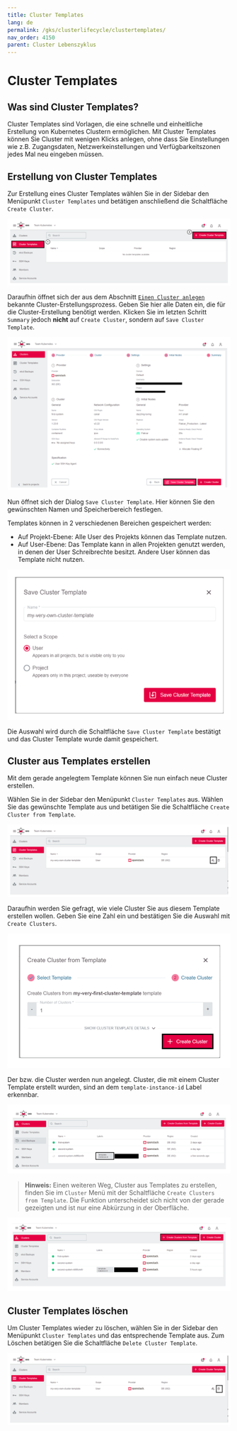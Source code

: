 ```yaml
---
title: Cluster Templates
lang: de
permalink: /gks/clusterlifecycle/clustertemplates/
nav_order: 4150
parent: Cluster Lebenszyklus
---
```

<!-- LTeX:  language=de-DE -->

# Cluster Templates

## Was sind Cluster Templates?

Cluster Templates sind Vorlagen, die eine schnelle und einheitliche Erstellung von Kubernetes Clustern ermöglichen. Mit Cluster Templates können Sie Cluster mit wenigen Klicks anlegen, ohne dass Sie Einstellungen wie z.B. Zugangsdaten, Netzwerkeinstellungen und Verfügbarkeitszonen jedes Mal neu eingeben müssen.

## Erstellung von Cluster Templates

Zur Erstellung eines Cluster Templates wählen Sie in der Sidebar den Menüpunkt `Cluster Templates` und betätigen anschließend die Schaltfläche `Create Cluster`.

![Empty Overview](../images/ClusTempl01.png)

Daraufhin öffnet sich der aus dem Abschnitt [`Einen Cluster anlegen`](/gks/clusterlifecycle/creatingacluster/) bekannte Cluster-Erstellungsprozess. Geben Sie hier alle Daten ein, die für die Cluster-Erstellung benötigt werden. Klicken Sie im letzten Schritt `Summary` jedoch **nicht** auf `Create Cluster`, sondern auf `Save Cluster Template`.

![Save Cluster Template](../images/ClusTempl02.png)

Nun öffnet sich der Dialog `Save Cluster Template`. Hier können Sie den gewünschten Namen und Speicherbereich festlegen.

Templates können in 2 verschiedenen Bereichen gespeichert werden:

* Auf Projekt-Ebene: Alle User des Projekts können das Template nutzen.
* Auf User-Ebene: Das Template kann in allen Projekten genutzt werden, in denen der User Schreibrechte besitzt. Andere User können das Template nicht nutzen.

![Save Cluster Template](../images/ClusTempl03.png)

Die Auswahl wird durch die Schaltfläche `Save Cluster Template` bestätigt und das Cluster Template wurde damit gespeichert.

## Cluster aus Templates erstellen

Mit dem gerade angelegtem Template können Sie nun einfach neue Cluster erstellen.

Wählen Sie in der Sidebar den Menüpunkt `Cluster Templates` aus. Wählen Sie das gewünschte Template aus und betätigen Sie die Schaltfläche `Create Cluster from Template`.

![Create Cluster from Template](../images/ClusTempl04.png)

Daraufhin werden Sie gefragt, wie viele Cluster Sie aus diesem Template erstellen wollen. Geben Sie eine Zahl ein und bestätigen Sie die Auswahl mit `Create Clusters`.

![Create Cluster from Template](../images/ClusTempl05.png)

Der bzw. die Cluster werden nun angelegt. Cluster, die mit einem Cluster Template erstellt wurden, sind an dem `template-instance-id` Label erkennbar.

![Template Create Cluster](../images/ClusTempl06.png)

> **Hinweis:** Einen weiteren Weg, Cluster aus Templates zu erstellen, finden Sie im `Cluster` Menü mit der Schaltfläche `Create Clusters from Template`. Die Funktion unterscheidet sich nicht von der gerade gezeigten und ist nur eine Abkürzung in der Oberfläche.

![Cluster Overview New Cluster](../images/ClusTempl07.png)

## Cluster Templates löschen

Um Cluster Templates wieder zu löschen, wählen Sie in der Sidebar den Menüpunkt `Cluster Templates` und das entsprechende Template aus. Zum Löschen betätigen Sie die Schaltfläche `Delete Cluster Template`.

![Template Delete](../images/ClusTempl08.png)
